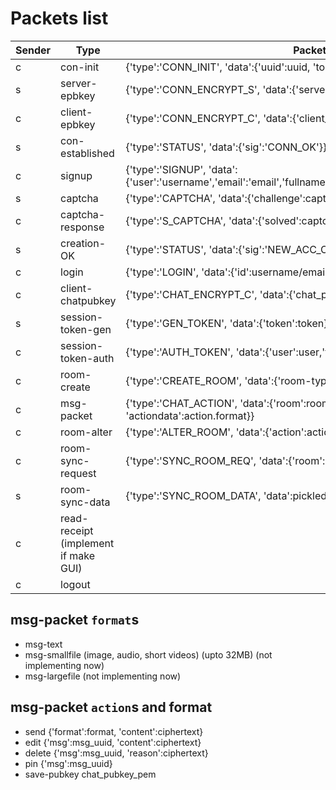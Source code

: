 
# Packets list

|Sender|Type|Packet Structure|
|-|------------------|--------------------------------------------------------------------------------------------------|
|c|con-init|{'type':'CONN_INIT', 'data':{'uuid':uuid, 'token':none}}|
|s|server-epbkey|{'type':'CONN_ENCRYPT_S', 'data':{'server_epbkey':pem}}|
|c|client-epbkey|{'type':'CONN_ENCRYPT_C', 'data':{'client_epbkey':pem}}|
|s|con-established|{'type':'STATUS', 'data':{'sig':'CONN_OK'}}|
|c|signup|{'type':'SIGNUP', 'data':{'user':'username','email':'email','fullname':'fullname','dob':dob,'password':'password'}}|
|s|captcha|{'type':'CAPTCHA', 'data':{'challenge':captcha}}|
|c|captcha-response|{'type':'S_CAPTCHA', 'data':{'solved':captcha_resp}}|
|s|creation-OK|{'type':'STATUS', 'data':{'sig':'NEW_ACC_OK'}}|
|c|login|{'type':'LOGIN', 'data':{'id':username/email,'password':password,'save':True or False}}|
|c|client-chatpubkey|{'type':'CHAT_ENCRYPT_C', 'data':{'chat_pubkey':pem}}|
|s|session-token-gen|{'type':'GEN_TOKEN', 'data':{'token':token}}|
|c|session-token-auth|{'type':'AUTH_TOKEN', 'data':{'user':user,'token':token}}|
|c|room-create|{'type':'CREATE_ROOM', 'data':{'room-type':[0|1|2], 'room-name':name, 'people':[user1,user2,...]}}|
|c|msg-packet|{'type':'CHAT_ACTION', 'data':{'room':room_uuid, 'action':action, 'actiondata':action.format}}|
|c|room-alter|{'type':'ALTER_ROOM', 'data':{'action':action, 'actiondata':actiondata}}|
|c|room-sync-request|{'type':'SYNC_ROOM_REQ', 'data':{'room':roomuid, 'from':from_epoch, 'to':to_epoch}}|
|s|room-sync-data|{'type':'SYNC_ROOM_DATA', 'data':pickled_list_maybe?}
|c|read-receipt (implement if make GUI)||
|c|logout||

## msg-packet `format`s

- msg-text
- msg-smallfile (image, audio, short videos) (upto 32MB) (not implementing now)
- msg-largefile (not implementing now)

## msg-packet `action`s and format

- send {'format':format, 'content':ciphertext}
- edit {'msg':msg_uuid, 'content':ciphertext}
- delete {'msg':msg_uuid, 'reason':ciphertext}
- pin {'msg':msg_uuid}
- save-pubkey chat_pubkey_pem

